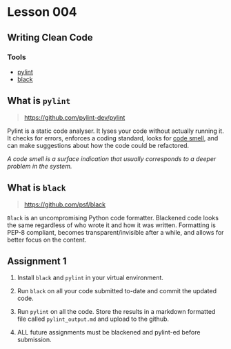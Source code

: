 
# Lesson 004

## Writing Clean Code

### Tools
- [pylint](https://eninedev.github.io/developer/pylint)
- [black](https://eninedev.github.io/developer/black)

## What is `pylint`

> https://github.com/pylint-dev/pylint

Pylint is a static code analyser. It lyses your code without actually running it. 
It checks for errors, enforces a coding standard, looks for 
[code smell](https://martinfowler.com/bliki/CodeSmell.html), and can 
make suggestions about how the code could be refactored.

_A code smell is a surface indication that usually corresponds to a deeper problem in the system._

## What is `black`

> https://github.com/psf/black

`Black` is an uncompromising Python code formatter. Blackened code looks the same 
regardless of who wrote it and how it was written. Formatting is PEP-8 compliant, 
becomes transparent/invisible after a while, and allows for better focus on the content. 

## Assignment 1

1. Install `black` and `pylint` in your virtual environment.

2. Run `black` on all your code submitted to-date and commit the updated code.

3. Run `pylint` on all the code. Store the results in a markdown formatted file called
   `pylint_output.md` and upload to the github.

4. ALL future assignments must be blackened and pylint-ed before submission. 
